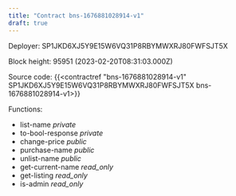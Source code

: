 ```yaml
---
title: "Contract bns-1676881028914-v1"
draft: true
---
```

Deployer: SP1JKD6XJ5Y9E15W6VQ31P8RBYMWXRJ80FWFSJT5X


 



Block height: 95951 (2023-02-20T08:31:03.000Z)

Source code: {{<contractref "bns-1676881028914-v1" SP1JKD6XJ5Y9E15W6VQ31P8RBYMWXRJ80FWFSJT5X bns-1676881028914-v1>}}

Functions:

* list-name _private_
* to-bool-response _private_
* change-price _public_
* purchase-name _public_
* unlist-name _public_
* get-current-name _read_only_
* get-listing _read_only_
* is-admin _read_only_
